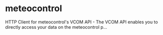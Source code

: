# meteocontrol
HTTP Client for meteocontrol's VCOM API - The VCOM API enables you to directly access your data on the meteocontrol p…
